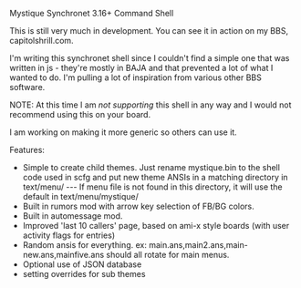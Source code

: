 Mystique Synchronet 3.16+ Command Shell

This is still very much in development. You can see it in action on my BBS, capitolshrill.com.


I'm writing this synchronet shell since I couldn't find a simple one that was written in js - they're mostly in BAJA and that prevented a lot of what I wanted to do. I'm pulling a lot of inspiration from various other BBS software.

NOTE: At this time I am *not supporting* this shell in any way and I would not recommend using this on your board.

I am working on making it more generic so others can use it.



Features: 

* Simple to create child themes. Just rename mystique.bin to the shell code used in scfg and put new theme ANSIs in a matching directory in text/menu/ --- If menu file is not found in this directory, it will use the default in text/menu/mystique/
* Built in rumors mod with arrow key selection of FB/BG colors.
* Built in automessage mod.
* Improved 'last 10 callers' page, based on ami-x style boards (with user activity flags for entries)
* Random ansis for everything. ex: main.ans,main2.ans,main-new.ans,mainfive.ans should all rotate for main menus.
* Optional use of JSON database
* setting overrides for sub themes
